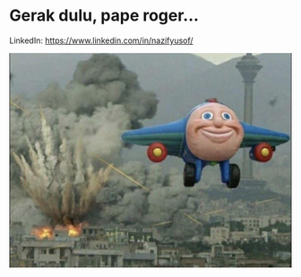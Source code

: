 # Gerak dulu, pape roger...

LinkedIn: https://www.linkedin.com/in/nazifyusof/

![sayur-nara](plane_smile.png)
